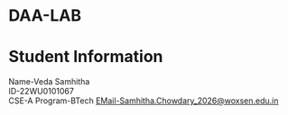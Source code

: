 # DAA-LAB
# Student Information
Name-Veda Samhitha  
ID-22WU0101067  
CSE-A
Program-BTech
EMail-Samhitha.Chowdary_2026@woxsen.edu.in
